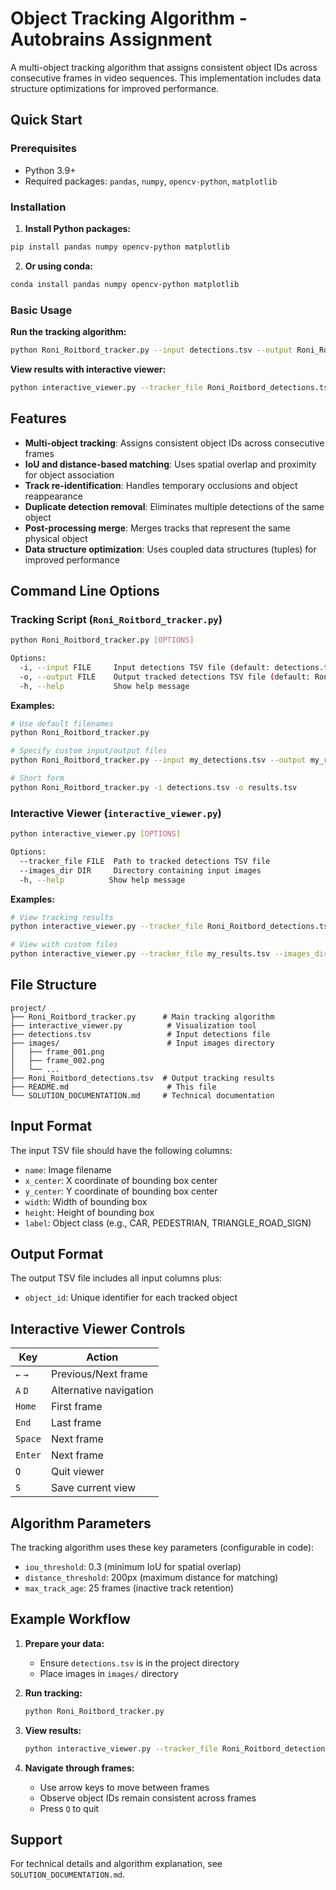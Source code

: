 # Object Tracking Algorithm - Autobrains Assignment

A multi-object tracking algorithm that assigns consistent object IDs across consecutive frames in video sequences. This implementation includes data structure optimizations for improved performance.

## Quick Start

### Prerequisites

- Python 3.9+
- Required packages: `pandas`, `numpy`, `opencv-python`, `matplotlib`

### Installation

1. **Install Python packages:**
```bash
pip install pandas numpy opencv-python matplotlib
```

2. **Or using conda:**
```bash
conda install pandas numpy opencv-python matplotlib
```

### Basic Usage

**Run the tracking algorithm:**
```bash
python Roni_Roitbord_tracker.py --input detections.tsv --output Roni_Roitbord_detections.tsv
```

**View results with interactive viewer:**
```bash
python interactive_viewer.py --tracker_file Roni_Roitbord_detections.tsv --images_dir images
```

## Features

- **Multi-object tracking**: Assigns consistent object IDs across consecutive frames
- **IoU and distance-based matching**: Uses spatial overlap and proximity for object association
- **Track re-identification**: Handles temporary occlusions and object reappearance
- **Duplicate detection removal**: Eliminates multiple detections of the same object
- **Post-processing merge**: Merges tracks that represent the same physical object
- **Data structure optimization**: Uses coupled data structures (tuples) for improved performance

## Command Line Options

### Tracking Script (`Roni_Roitbord_tracker.py`)

```bash
python Roni_Roitbord_tracker.py [OPTIONS]

Options:
  -i, --input FILE     Input detections TSV file (default: detections.tsv)
  -o, --output FILE    Output tracked detections TSV file (default: Roni_Roitbord_detections.tsv)
  -h, --help           Show help message
```

**Examples:**
```bash
# Use default filenames
python Roni_Roitbord_tracker.py

# Specify custom input/output files
python Roni_Roitbord_tracker.py --input my_detections.tsv --output my_results.tsv

# Short form
python Roni_Roitbord_tracker.py -i detections.tsv -o results.tsv
```

### Interactive Viewer (`interactive_viewer.py`)

```bash
python interactive_viewer.py [OPTIONS]

Options:
  --tracker_file FILE  Path to tracked detections TSV file
  --images_dir DIR     Directory containing input images
  -h, --help          Show help message
```

**Examples:**
```bash
# View tracking results
python interactive_viewer.py --tracker_file Roni_Roitbord_detections.tsv --images_dir images

# View with custom files
python interactive_viewer.py --tracker_file my_results.tsv --images_dir my_images
```

## File Structure

```
project/
├── Roni_Roitbord_tracker.py      # Main tracking algorithm
├── interactive_viewer.py          # Visualization tool
├── detections.tsv                 # Input detections file
├── images/                        # Input images directory
│   ├── frame_001.png
│   ├── frame_002.png
│   └── ...
├── Roni_Roitbord_detections.tsv  # Output tracking results
├── README.md                      # This file
└── SOLUTION_DOCUMENTATION.md     # Technical documentation
```

## Input Format

The input TSV file should have the following columns:
- `name`: Image filename
- `x_center`: X coordinate of bounding box center
- `y_center`: Y coordinate of bounding box center  
- `width`: Width of bounding box
- `height`: Height of bounding box
- `label`: Object class (e.g., CAR, PEDESTRIAN, TRIANGLE_ROAD_SIGN)

## Output Format

The output TSV file includes all input columns plus:
- `object_id`: Unique identifier for each tracked object

## Interactive Viewer Controls

| Key | Action |
|-----|--------|
| `←` `→` | Previous/Next frame |
| `A` `D` | Alternative navigation |
| `Home` | First frame |
| `End` | Last frame |
| `Space` | Next frame |
| `Enter` | Next frame |
| `Q` | Quit viewer |
| `S` | Save current view |

## Algorithm Parameters

The tracking algorithm uses these key parameters (configurable in code):

- `iou_threshold`: 0.3 (minimum IoU for spatial overlap)
- `distance_threshold`: 200px (maximum distance for matching)
- `max_track_age`: 25 frames (inactive track retention)

## Example Workflow

1. **Prepare your data:**
   - Ensure `detections.tsv` is in the project directory
   - Place images in `images/` directory

2. **Run tracking:**
   ```bash
   python Roni_Roitbord_tracker.py
   ```

3. **View results:**
   ```bash
   python interactive_viewer.py --tracker_file Roni_Roitbord_detections.tsv --images_dir images
   ```

4. **Navigate through frames:**
   - Use arrow keys to move between frames
   - Observe object IDs remain consistent across frames
   - Press `Q` to quit

## Support

For technical details and algorithm explanation, see `SOLUTION_DOCUMENTATION.md`.